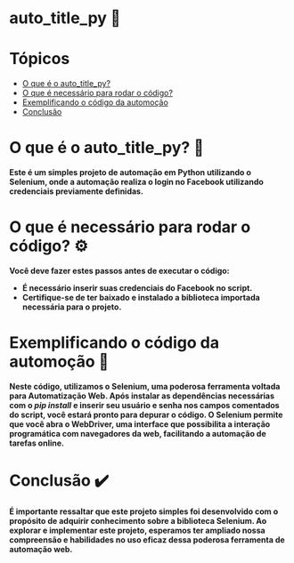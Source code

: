# auto_title_py 🤖

# Tópicos
* [O que é o auto_title_py?](#o-que-é-o-auto_title_py-)
* [O que é necessário para rodar o código?](#o-que-é-necessário-para-rodar-o-código-%EF%B8%8F)
* [Exemplificando o código da automoção](#o-que-é-necessário-para-rodar-o-código-%EF%B8%8F)
* [Conclusão](#exemplificando-o-código-do-formulário-)

# O que é o auto_title_py? 🤔
**Este é um simples projeto de automação em Python utilizando o Selenium, onde a automação realiza o login no Facebook utilizando credenciais previamente definidas.**

# O que é necessário para rodar o código? ⚙️
**Você deve fazer estes passos antes de executar o código:**
 - **É necessário inserir suas credenciais do Facebook no script.**
 - **Certifique-se de ter baixado e instalado a biblioteca importada necessária para o projeto.**

# Exemplificando o código da automoção 📑
**Neste código, utilizamos o Selenium, uma poderosa ferramenta voltada para Automatização Web. Após instalar as dependências necessárias com o *pip install* e inserir seu usuário e senha nos campos comentados do script, você estará pronto para depurar o código. O Selenium permite que você abra o WebDriver, uma interface que possibilita a interação programática com navegadores da web, facilitando a automação de tarefas online.**

# Conclusão ✔️
**É importante ressaltar que este projeto simples foi desenvolvido com o propósito de adquirir conhecimento sobre a biblioteca Selenium. Ao explorar e implementar este projeto, esperamos ter ampliado nossa compreensão e habilidades no uso eficaz dessa poderosa ferramenta de automação web.**
